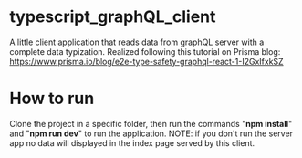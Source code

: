 # typescript_graphQL_client
A little client application that reads data from graphQL server with a complete data typization. Realized following this tutorial on Prisma blog: https://www.prisma.io/blog/e2e-type-safety-graphql-react-1-I2GxIfxkSZ

# How to run

Clone the project in a specific folder, then run the commands "<b>npm install</b>" and "<b>npm run dev</b>" to run the application.
NOTE: if you don't run the server app no data will displayed in the index page served by this client.
